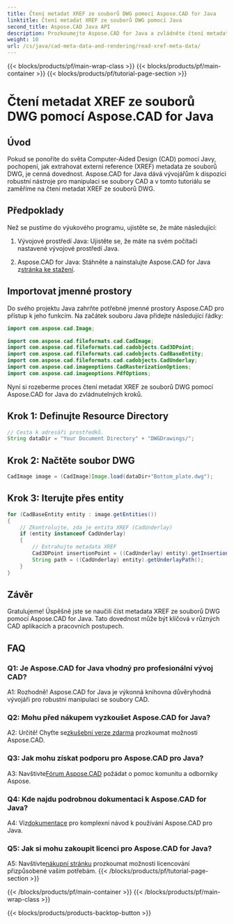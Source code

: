 ```yaml
---
title: Čtení metadat XREF ze souborů DWG pomocí Aspose.CAD for Java
linktitle: Čtení metadat XREF ze souborů DWG pomocí Java
second_title: Aspose.CAD Java API
description: Prozkoumejte Aspose.CAD for Java a zvládněte čtení metadat XREF ze souborů DWG bez námahy. Podpořte svůj vývoj CAD pomocí této výkonné knihovny Java.
weight: 10
url: /cs/java/cad-meta-data-and-rendering/read-xref-meta-data/
---
```


{{< blocks/products/pf/main-wrap-class >}}
{{< blocks/products/pf/main-container >}}
{{< blocks/products/pf/tutorial-page-section >}}

# Čtení metadat XREF ze souborů DWG pomocí Aspose.CAD for Java

## Úvod

Pokud se ponoříte do světa Computer-Aided Design (CAD) pomocí Javy, pochopení, jak extrahovat externí reference (XREF) metadata ze souborů DWG, je cenná dovednost. Aspose.CAD for Java dává vývojářům k dispozici robustní nástroje pro manipulaci se soubory CAD a v tomto tutoriálu se zaměříme na čtení metadat XREF ze souborů DWG.

## Předpoklady

Než se pustíme do výukového programu, ujistěte se, že máte následující:

1. Vývojové prostředí Java: Ujistěte se, že máte na svém počítači nastavené vývojové prostředí Java.

2.  Aspose.CAD for Java: Stáhněte a nainstalujte Aspose.CAD for Java z[stránka ke stažení](https://releases.aspose.com/cad/java/).

## Importovat jmenné prostory

Do svého projektu Java zahrňte potřebné jmenné prostory Aspose.CAD pro přístup k jeho funkcím. Na začátek souboru Java přidejte následující řádky:

```java
import com.aspose.cad.Image;

import com.aspose.cad.fileformats.cad.CadImage;
import com.aspose.cad.fileformats.cad.cadobjects.Cad3DPoint;
import com.aspose.cad.fileformats.cad.cadobjects.CadBaseEntity;
import com.aspose.cad.fileformats.cad.cadobjects.CadUnderlay;
import com.aspose.cad.imageoptions.CadRasterizationOptions;
import com.aspose.cad.imageoptions.PdfOptions;

```

Nyní si rozeberme proces čtení metadat XREF ze souborů DWG pomocí Aspose.CAD for Java do zvládnutelných kroků.

## Krok 1: Definujte Resource Directory

```java
// Cesta k adresáři prostředků.
String dataDir = "Your Document Directory" + "DWGDrawings/";
```

## Krok 2: Načtěte soubor DWG

```java
CadImage image = (CadImage)Image.load(dataDir+"Bottom_plate.dwg");
```

## Krok 3: Iterujte přes entity

```java
for (CadBaseEntity entity : image.getEntities())
{
    // Zkontrolujte, zda je entita XREF (CadUnderlay)
    if (entity instanceof CadUnderlay)
    {
        // Extrahujte metadata XREF
        Cad3DPoint insertionPoint = ((CadUnderlay) entity).getInsertionPoint();
        String path = ((CadUnderlay) entity).getUnderlayPath();
    }
}
```

## Závěr

Gratulujeme! Úspěšně jste se naučili číst metadata XREF ze souborů DWG pomocí Aspose.CAD for Java. Tato dovednost může být klíčová v různých CAD aplikacích a pracovních postupech.

## FAQ

### Q1: Je Aspose.CAD for Java vhodný pro profesionální vývoj CAD?

A1: Rozhodně! Aspose.CAD for Java je výkonná knihovna důvěryhodná vývojáři pro robustní manipulaci se soubory CAD.

### Q2: Mohu před nákupem vyzkoušet Aspose.CAD for Java?

 A2: Určitě! Chyťte se[zkušební verze zdarma](https://releases.aspose.com/) prozkoumat možnosti Aspose.CAD.

### Q3: Jak mohu získat podporu pro Aspose.CAD pro Java?

 A3: Navštivte[Fórum Aspose.CAD](https://forum.aspose.com/c/cad/19) požádat o pomoc komunitu a odborníky Aspose.

### Q4: Kde najdu podrobnou dokumentaci k Aspose.CAD for Java?

 A4: Viz[dokumentace](https://reference.aspose.com/cad/java/) pro komplexní návod k používání Aspose.CAD pro Java.

### Q5: Jak si mohu zakoupit licenci pro Aspose.CAD for Java?

A5: Navštivte[nákupní stránku](https://purchase.aspose.com/buy) prozkoumat možnosti licencování přizpůsobené vašim potřebám.
{{< /blocks/products/pf/tutorial-page-section >}}

{{< /blocks/products/pf/main-container >}}
{{< /blocks/products/pf/main-wrap-class >}}

{{< blocks/products/products-backtop-button >}}

